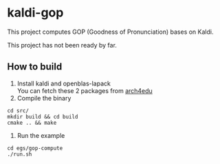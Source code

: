 # kaldi-gop
This project computes GOP (Goodness of Pronunciation) bases on Kaldi.

This project has not been ready by far.

## How to build
1. Install kaldi and openblas-lapack  
You can fetch these 2 packages from [arch4edu](https://github.com/arch4edu/arch4edu)
1. Compile the binary
```
cd src/
mkdir build && cd build
cmake .. && make
```
1. Run the example
```
cd egs/gop-compute
./run.sh
```
